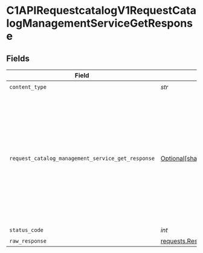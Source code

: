 # C1APIRequestcatalogV1RequestCatalogManagementServiceGetResponse


## Fields

| Field                                                                                                                                                                         | Type                                                                                                                                                                          | Required                                                                                                                                                                      | Description                                                                                                                                                                   |
| ----------------------------------------------------------------------------------------------------------------------------------------------------------------------------- | ----------------------------------------------------------------------------------------------------------------------------------------------------------------------------- | ----------------------------------------------------------------------------------------------------------------------------------------------------------------------------- | ----------------------------------------------------------------------------------------------------------------------------------------------------------------------------- |
| `content_type`                                                                                                                                                                | *str*                                                                                                                                                                         | :heavy_check_mark:                                                                                                                                                            | N/A                                                                                                                                                                           |
| `request_catalog_management_service_get_response`                                                                                                                             | [Optional[shared.RequestCatalogManagementServiceGetResponse]](../../models/shared/requestcatalogmanagementservicegetresponse.md)                                              | :heavy_minus_sign:                                                                                                                                                            | The request catalog management service get response returns a request catalog view with the expanded items in the expanded array indicated by the expand mask in the request. |
| `status_code`                                                                                                                                                                 | *int*                                                                                                                                                                         | :heavy_check_mark:                                                                                                                                                            | N/A                                                                                                                                                                           |
| `raw_response`                                                                                                                                                                | [requests.Response](https://requests.readthedocs.io/en/latest/api/#requests.Response)                                                                                         | :heavy_minus_sign:                                                                                                                                                            | N/A                                                                                                                                                                           |